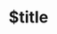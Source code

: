 ---
title: $title
second_title: Aspose.HTML für .NET-API-Referenz
description: $description
type: docs
weight: $weight
url: /de/net/$ref/
---